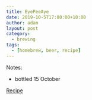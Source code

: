 ```yaml
---
title: EyePeeAye
date: 2019-10-5T17:00:00+10:00
author: adam
layout: post
category:
  - brewing
tags:
  - [homebrew, beer, recipe]
---
```


Notes:
* bottled 15 October

[Recipe](https://share.brewfather.app/BS3sbPCcxdcBha)